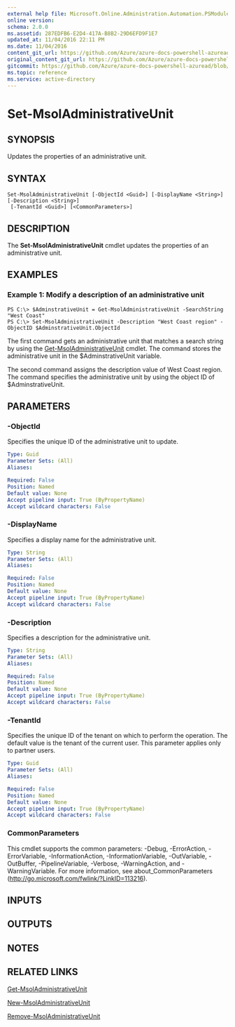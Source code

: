```yaml
---
external help file: Microsoft.Online.Administration.Automation.PSModule.dll-Help.xml
online version:
schema: 2.0.0
ms.assetid: 287EDFB6-E2D4-417A-B8B2-29D6EFD9F1E7
updated_at: 11/04/2016 22:11 PM
ms.date: 11/04/2016
content_git_url: https://github.com/Azure/azure-docs-powershell-azuread/blob/RobdeJong-patch-7/Azure%20AD%20Cmdlets/MSOnline/v1/Set-MsolAdministrativeUnit.md
original_content_git_url: https://github.com/Azure/azure-docs-powershell-azuread/blob/RobdeJong-patch-7/Azure%20AD%20Cmdlets/MSOnline/v1/Set-MsolAdministrativeUnit.md
gitcommit: https://github.com/Azure/azure-docs-powershell-azuread/blob/3c22ad9f927dcfe00a363b1a2c343fc086da2ac5
ms.topic: reference
ms.service: active-directory
---
```


# Set-MsolAdministrativeUnit

## SYNOPSIS
Updates the properties of an administrative unit.

## SYNTAX

```
Set-MsolAdministrativeUnit [-ObjectId <Guid>] [-DisplayName <String>] [-Description <String>]
 [-TenantId <Guid>] [<CommonParameters>]
```

## DESCRIPTION
The **Set-MsolAdministrativeUnit** cmdlet updates the properties of an administrative unit.

## EXAMPLES

### Example 1: Modify a description of an administrative unit

```
PS C:\> $AdminstrativeUnit = Get-MsolAdministrativeUnit -SearchString "West Coast"
PS C:\> Set-MsolAdministrativeUnit -Description "West Coast region" -ObjectID $AdminstrativeUnit.ObjectId
```

The first command gets an administrative unit that matches a search string by using the [Get-MsolAdministrativeUnit](./Get-MsolAdministrativeUnit.md) cmdlet.
The command stores the administrative unit in the $AdminstrativeUnit variable.

The second command assigns the description value of West Coast region.
The command specifies the administrative unit by using the object ID of $AdminstrativeUnit.

## PARAMETERS

### -ObjectId
Specifies the unique ID of the administrative unit to update.

```yaml
Type: Guid
Parameter Sets: (All)
Aliases:

Required: False
Position: Named
Default value: None
Accept pipeline input: True (ByPropertyName)
Accept wildcard characters: False
```

### -DisplayName
Specifies a display name for the administrative unit.

```yaml
Type: String
Parameter Sets: (All)
Aliases:

Required: False
Position: Named
Default value: None
Accept pipeline input: True (ByPropertyName)
Accept wildcard characters: False
```

### -Description
Specifies a description for the administrative unit.

```yaml
Type: String
Parameter Sets: (All)
Aliases:

Required: False
Position: Named
Default value: None
Accept pipeline input: True (ByPropertyName)
Accept wildcard characters: False
```

### -TenantId
Specifies the unique ID of the tenant on which to perform the operation.
The default value is the tenant of the current user.
This parameter applies only to partner users.

```yaml
Type: Guid
Parameter Sets: (All)
Aliases:

Required: False
Position: Named
Default value: None
Accept pipeline input: True (ByPropertyName)
Accept wildcard characters: False
```

### CommonParameters
This cmdlet supports the common parameters: -Debug, -ErrorAction, -ErrorVariable, -InformationAction, -InformationVariable, -OutVariable, -OutBuffer, -PipelineVariable, -Verbose, -WarningAction, and -WarningVariable. For more information, see about_CommonParameters (http://go.microsoft.com/fwlink/?LinkID=113216).

## INPUTS

## OUTPUTS

## NOTES

## RELATED LINKS
[Get-MsolAdministrativeUnit](./Get-MsolAdministrativeUnit.md)

[New-MsolAdministrativeUnit](./New-MsolAdministrativeUnit.md)

[Remove-MsolAdministrativeUnit](./Remove-MsolAdministrativeUnit.md)
